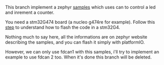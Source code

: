 This branch implement a zephyr [samples](https://github.com/zephyrproject-rtos/zephyr/tree/main/samples/drivers/can/counter) which uses can to control a led and inrement a counter.

You need a stm32G474 board (a nucleo g474re for example). Follow this [step](https://github.com/Knden/FDcan_stm32G474re/tree/main?tab=readme-ov-file#use-command-line-and-python) to understand how to flash the code in a stm32G4.

Nothing much to say here, all the informations are on zephyr website describing the samples, and you can flash it simply with platformIO.

However, we can only use fdcan1 with this samples, i'll try to implement an example to use fdcan 2 too. When it's done this branch will be deleted.
